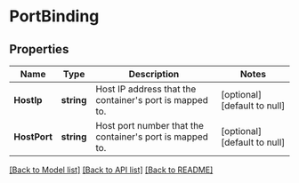 # PortBinding

## Properties
Name | Type | Description | Notes
------------ | ------------- | ------------- | -------------
**HostIp** | **string** | Host IP address that the container&#39;s port is mapped to. | [optional] [default to null]
**HostPort** | **string** | Host port number that the container&#39;s port is mapped to. | [optional] [default to null]

[[Back to Model list]](../README.md#documentation-for-models) [[Back to API list]](../README.md#documentation-for-api-endpoints) [[Back to README]](../README.md)


